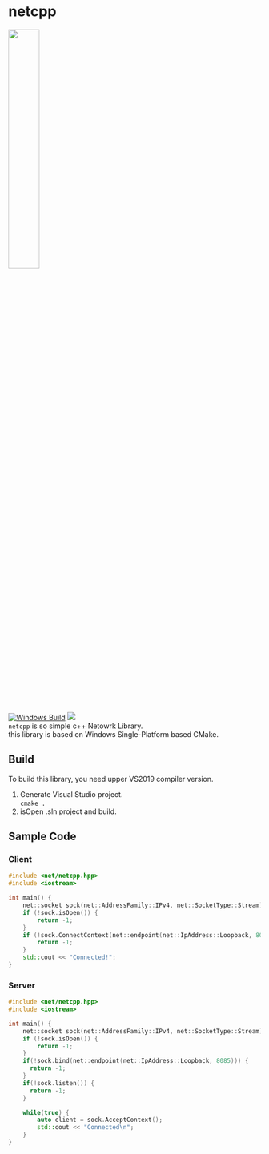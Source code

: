 # netcpp
<image src="https://github.com/index1207/netcpp/assets/63224377/5adcc63a-50e2-42a7-bcd5-d568ff1500a9" width="35%"> <br>
[![Windows Build](https://github.com/index1207/netcpp/actions/workflows/cmake-windows-platform.yml/badge.svg?branch=release)](https://github.com/index1207/netcpp/actions/workflows/cmake-windows-platform.yml) ![](https://img.shields.io/badge/language-C++20-blue)<br>
`netcpp` is so simple c++ Netowrk Library. <br>
this library is based on Windows Single-Platform based CMake.

## Build
To build this library, you need upper VS2019 compiler version.
1. Generate Visual Studio project. <br>
`cmake .`
2. isOpen .sln project and build.

## Sample Code

### Client
```cpp
#include <net/netcpp.hpp>
#include <iostream>

int main() {
    net::socket sock(net::AddressFamily::IPv4, net::SocketType::Stream);
    if (!sock.isOpen()) {
        return -1;
    }
    if (!sock.ConnectContext(net::endpoint(net::IpAddress::Loopback, 8085))) {
        return -1;
    }
    std::cout << "Connected!";
}
```

### Server
```cpp
#include <net/netcpp.hpp>
#include <iostream>

int main() {
    net::socket sock(net::AddressFamily::IPv4, net::SocketType::Stream);
    if (!sock.isOpen()) {
        return -1;
    }
    if(!sock.bind(net::endpoint(net::IpAddress::Loopback, 8085))) {
      return -1;
    }
    if(!sock.listen()) {
      return -1;
    }

    while(true) {
        auto client = sock.AcceptContext();
        std::cout << "Connected\n";
    }
}
```
